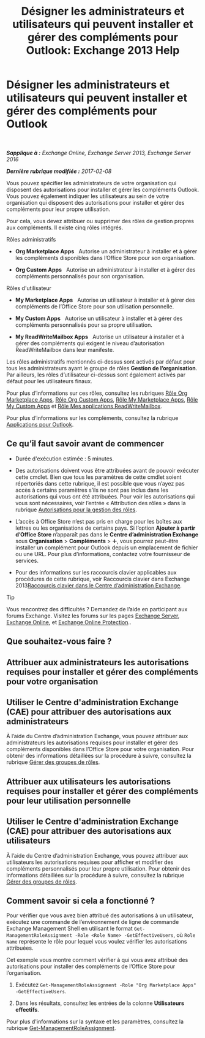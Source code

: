 ﻿---
title: 'Désigner les administrateurs et utilisateurs qui peuvent installer et gérer des compléments pour Outlook: Exchange 2013 Help'
TOCTitle: Désigner les administrateurs et utilisateurs qui peuvent installer et gérer des compléments pour Outlook
ms:assetid: 7ee4302d-b8bb-40a0-9810-10d3a0271bcb
ms:mtpsurl: https://technet.microsoft.com/fr-fr/library/JJ943754(v=EXCHG.150)
ms:contentKeyID: 52062971
ms.date: 04/24/2018
mtps_version: v=EXCHG.150
ms.translationtype: HT
---

# Désigner les administrateurs et utilisateurs qui peuvent installer et gérer des compléments pour Outlook

 

_**Sapplique à :** Exchange Online, Exchange Server 2013, Exchange Server 2016_

_**Dernière rubrique modifiée :** 2017-02-08_

Vous pouvez spécifier les administrateurs de votre organisation qui disposent des autorisations pour installer et gérer les compléments Outlook. Vous pouvez également indiquer les utilisateurs au sein de votre organisation qui disposent des autorisations pour installer et gérer des compléments pour leur propre utilisation.

Pour cela, vous devez attribuer ou supprimer des rôles de gestion propres aux compléments. Il existe cinq rôles intégrés.

Rôles administratifs

  - **Org Marketplace Apps**   Autorise un administrateur à installer et à gérer les compléments disponibles dans l’Office Store pour son organisation.

  - **Org Custom Apps**   Autorise un administrateur à installer et à gérer des compléments personnalisés pour son organisation.

Rôles d'utilisateur

  - **My Marketplace Apps**   Autorise un utilisateur à installer et à gérer des compléments de l’Office Store pour son utilisation personnelle.

  - **My Custom Apps**   Autorise un utilisateur à installer et à gérer des compléments personnalisés pour sa propre utilisation.

  - **My ReadWriteMailbox Apps**   Autorise un utilisateur à installer et à gérer des compléments qui exigent le niveau d’autorisation ReadWriteMailbox dans leur manifeste.

Les rôles administratifs mentionnés ci-dessus sont activés par défaut pour tous les administrateurs ayant le groupe de rôles **Gestion de l’organisation**. Par ailleurs, les rôles d’utilisateur ci-dessus sont également activés par défaut pour les utilisateurs finaux.

Pour plus d’informations sur ces rôles, consultez les rubriques [Rôle Org Marketplace Apps](org-marketplace-apps-role-exchange-2013-help.md), [Rôle Org Custom Apps](org-custom-apps-role-exchange-2013-help.md), [Rôle My Marketplace Apps](my-marketplace-apps-role-exchange-2013-help.md), [Rôle My Custom Apps](my-custom-apps-role-exchange-2013-help.md) et [Rôle Mes applications ReadWriteMailbox](my-readwritemailbox-apps-role-exchange-2013-help.md).

Pour plus d’informations sur les compléments, consultez la rubrique [Applications pour Outlook](add-ins-for-outlook-exchange-2013-help.md).

## Ce qu’il faut savoir avant de commencer

  - Durée d'exécution estimée : 5 minutes.

  - Des autorisations doivent vous être attribuées avant de pouvoir exécuter cette cmdlet. Bien que tous les paramètres de cette cmdlet soient répertoriés dans cette rubrique, il est possible que vous n’ayez pas accès à certains paramètres s’ils ne sont pas inclus dans les autorisations qui vous ont été attribuées. Pour voir les autorisations qui vous sont nécessaires, voir l’entrée « Attribution des rôles » dans la rubrique [Autorisations pour la gestion des rôles](role-management-permissions-exchange-2013-help.md).

  - L’accès à Office Store n’est pas pris en charge pour les boîtes aux lettres ou les organisations de certains pays. Si l’option **Ajouter à partir d’Office Store** n’apparaît pas dans le **Centre d’administration Exchange** sous **Organisation** \> **Compléments** \> ![Icône Ajouter](images/JJ218640.c1e75329-d6d7-4073-a27d-498590bbb558(EXCHG.150).gif "Icône Ajouter"), vous pourrez peut-être installer un complément pour Outlook depuis un emplacement de fichier ou une URL. Pour plus d’informations, contactez votre fournisseur de services.

  - Pour des informations sur les raccourcis clavier applicables aux procédures de cette rubrique, voir Raccourcis clavier dans Exchange 2013[Raccourcis clavier dans le Centre d’administration Exchange](keyboard-shortcuts-in-the-exchange-admin-center-exchange-online-protection-help.md).

> [!TIP]
> Vous rencontrez des difficultés ? Demandez de l’aide en participant aux forums Exchange. Visitez les forums sur les pages <a href="https://go.microsoft.com/fwlink/p/?linkid=60612">Exchange Server</a>, <a href="https://go.microsoft.com/fwlink/p/?linkid=267542">Exchange Online</a>, et <a href="https://go.microsoft.com/fwlink/p/?linkid=285351">Exchange Online Protection</a>..


## Que souhaitez-vous faire ?

## Attribuer aux administrateurs les autorisations requises pour installer et gérer des compléments pour votre organisation

## Utiliser le Centre d'administration Exchange (CAE) pour attribuer des autorisations aux administrateurs

À l’aide du Centre d’administration Exchange, vous pouvez attribuer aux administrateurs les autorisations requises pour installer et gérer des compléments disponibles dans l’Office Store pour votre organisation. Pour obtenir des informations détaillées sur la procédure à suivre, consultez la rubrique [Gérer des groupes de rôles](manage-role-groups-exchange-2013-help.md).

## Attribuer aux utilisateurs les autorisations requises pour installer et gérer des compléments pour leur utilisation personnelle

## Utiliser le Centre d'administration Exchange (CAE) pour attribuer des autorisations aux utilisateurs

À l’aide du Centre d’administration Exchange, vous pouvez attribuer aux utilisateurs les autorisations requises pour afficher et modifier des compléments personnalisés pour leur propre utilisation. Pour obtenir des informations détaillées sur la procédure à suivre, consultez la rubrique [Gérer des groupes de rôles](manage-role-groups-exchange-2013-help.md).

## Comment savoir si cela a fonctionné ?

Pour vérifier que vous avez bien attribué des autorisations à un utilisateur, exécutez une commande de l’environnement de ligne de commande Exchange Management Shell en utilisant le format `Get-ManagementRoleAssignment -Role <Role Name> -GetEffectiveUsers`, où `Role Name` représente le rôle pour lequel vous voulez vérifier les autorisations attribuées.

Cet exemple vous montre comment vérifier à qui vous avez attribué des autorisations pour installer des compléments de l’Office Store pour l’organisation.

1.  Exécutez `Get-ManagementRoleAssignment -Role "Org Marketplace Apps" -GetEffectiveUsers`.

2.  Dans les résultats, consultez les entrées de la colonne **Utilisateurs effectifs**.

Pour plus d'informations sur la syntaxe et les paramètres, consultez la rubrique [Get-ManagementRoleAssignment](https://technet.microsoft.com/fr-fr/library/dd351024\(v=exchg.150\)).

